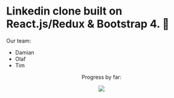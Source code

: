 # Linkedin clone built on React.js/Redux & Bootstrap 4. 🍒
Our team:
<ul>
<li>Damian</li>
<li>Olaf</li>
<li>Tim</li>
</ul>
<p align="center">
Progress by far:
</p>
<div align="center">
<img src="https://i.imgur.com/h9DfFxy.png"/>
</div>
